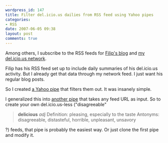 ```yaml
---
wordpress_id: 147
title: Filter del.icio.us dailies from RSS feed using Yahoo pipes
categories:
- RSS
date: 2007-06-05 09:38
layout: post
comments: true
---
```

Among others, I subscribe to the RSS feeds for <a href="http://infix.se">Filip's blog</a> and <a href="http://del.icio.us/network/malesca">my del.icio.us network</a>.

Filip has his RSS feed set up to include daily summaries of his del.icio.us activity. But I already get that data through my network feed. I just want his regular blog posts.

So I created <a href="http://pipes.yahoo.com/pipes/pipe.info?_id=fq_KwTUT3BG9vIuJEpPZnA">a Yahoo pipe</a> that filters them out. It was insanely simple.

I generalized this into <a href="http://pipes.yahoo.com/pipes/pipe.info?_id=WmRPGDkT3BG4Umrxl7okhQ">another pipe</a> that takes any feed URL as input. So to create your own del.icio.us-less ("disagreeable"<footnote>
<blockquote>
<strong>delicious</strong> <em>adj</em>
Definition: pleasing, especially to the taste
Antonyms: disagreeable, distasteful, horrible, unpleasant, unsavory
</blockquote>
</footnote>?) feeds, that pipe is probably the easiest way. Or just clone the first pipe and modify it.
